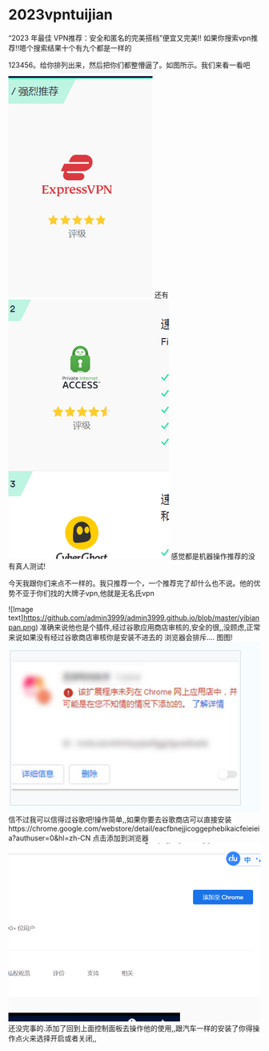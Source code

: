 # 2023vpntuijian
“2023 年最佳 VPN推荐：安全和匿名的完美搭档”便宜又完美!!
如果你搜索vpn推荐!!嗯个搜索结果十个有九个都是一样的

123456。给你排列出来，然后把你们都整懵逼了。如图所示。我们来看一看吧
![Image text](https://github.com/fanbaovpn/2023vpntuijian/blob/main/1.png)
还有
![Image text](https://github.com/fanbaovpn/2023vpntuijian/blob/main/BaiduShurufa_2023-4-28_18-16-44.png)
感觉都是机器操作推荐的没有真人测试!

今天我跟你们来点不一样的。我只推荐一个，一个推荐完了却什么也不说。他的优势不亚于你们找的大牌子vpn,他就是无名氏vpn

![Image text]https://github.com/admin3999/admin3999.github.io/blob/master/yibianpan.png)
准确来说他也是个插件,经过谷歌应用商店审核的,安全的很,,没顾虑,正常来说如果没有经过谷歌商店审核你是安装不进去的
浏览器会排斥....
图图! 
![Image text](https://github.com/fanbaovpn/2023vpntuijian/blob/main/BaiduShurufa_2023-4-28_18-32-49.png)
信不过我可以信得过谷歌吧!操作简单,,如果你要去谷歌商店可以直接安装https://chrome.google.com/webstore/detail/eacfbnejjicoggephebikaicfeieieia?authuser=0&hl=zh-CN
点击添加到浏览器![Image text](https://github.com/fanbaovpn/2023vpntuijian/blob/main/BaiduShurufa_2023-4-28_18-41-26.png)
还没完事的.添加了回到上面控制面板去操作他的使用,,跟汽车一样的安装了你得操作点火来选择开启或者关闭,,

